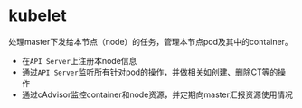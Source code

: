 # kubelet
处理master下发给本节点（node）的任务，管理本节点pod及其中的container。
- 在`API Server`上注册本node信息
- 通过`API Server`监听所有针对pod的操作，并做相关如创建、删除CT等的操作
- 通过cAdvisor监控container和node资源，并定期向master汇报资源使用情况
